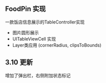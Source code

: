 ## FoodPin 实现

一款饭店信息展示的TableController实现

* 图片圆形展示
* UITableViewCell 实现
* Layer类应用  (cornerRadius, clipsToBounds)

## 3.10 更新

增加了弹出栏，右侧附加状态标记
